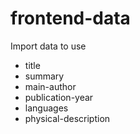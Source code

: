 # frontend-data

Import data to use

- title
- summary
- main-author
- publication-year
- languages
- physical-description
